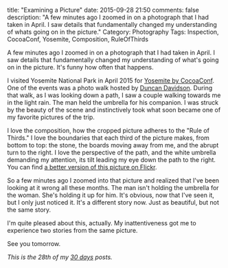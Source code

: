 title: "Examining a Picture"
date: 2015-09-28 21:50
comments: false
description: "A few minutes ago I zoomed in on a photograph that I had taken in April. I saw details that fundamentally changed my understanding of whats going on in the picture."
Category: Photography
Tags: Inspection, CocoaConf, Yosemite, Composition, RuleOfThirds

A few minutes ago I zoomed in on a photograph that I had taken in April. I saw details that fundamentally changed my understanding of what's going on in the picture. It's funny how often that happens.

<!-- more -->

I visited Yosemite National Park in April 2015 for [Yosemite by CocoaConf][]. One of the events was a photo walk hosted by [Duncan Davidson][jdd]. During that walk, as I was looking down a path, I saw a couple walking towards me in the light rain. The man held the umbrella for his companion. I was struck by the beauty of the scene and instinctively took what soon became one of my favorite pictures of the trip. 

<!-- c /images/2015/09/couple.jpg One of my favorite pictures from my recent trip to Yosemite -->

I love the composition, how the cropped picture adheres to the "Rule of Thirds." I love the boundaries that each third of the picture makes, from bottom to top: the stone, the boards moving away from me, and the abrupt turn to the right. I love the perspective of the path, and the white umbrella demanding my attention, its tilt leading my eye down the path to the right. You can find [a better version of this picture on Flickr][flickr].

So a few minutes ago I zoomed into that picture and realized that I've been looking at it wrong all these months. The man isn't holding the umbrella for the woman. She's holding it up for him. It's obvious, now that I've seen it, but I only just noticed it. It's a different story now. Just as beautiful, but not the same story. 

I'm quite pleased about this, actually. My inattentiveness got me to experience two stories from the same picture.

See you tomorrow.

_This is the 28th of my [30 days][] posts._

[30 days]: /2015/08/31/30-days/
[Yosemite by CocoaConf]: http://cocoaconf.com/yosemite
[jdd]: http://duncandavidson.com/about/
[flickr]: https://www.flickr.com/photos/aijazansari/17268536945/in/album-72157649855443813/
